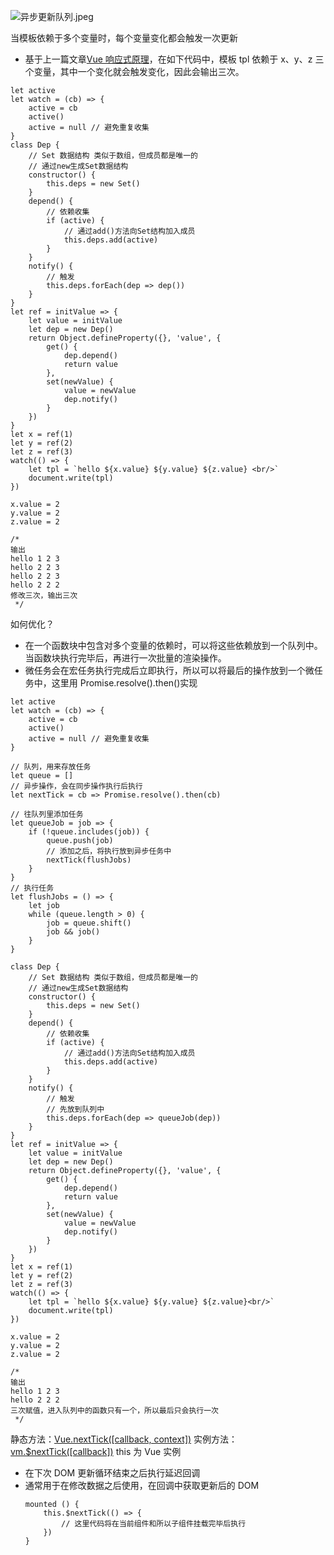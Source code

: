 ![异步更新队列.jpeg](/img/bVbJqJU)

当模板依赖于多个变量时，每个变量变化都会触发一次更新

- 基于上一篇文章[Vue 响应式原理](https://segmentfault.com/a/1190000023139579)，在如下代码中，模板 tpl 依赖于 x、y、z 三个变量，其中一个变化就会触发变化，因此会输出三次。

```
let active
let watch = (cb) => {
    active = cb
    active()
    active = null // 避免重复收集
}
class Dep {
    // Set 数据结构 类似于数组，但成员都是唯一的
    // 通过new生成Set数据结构
    constructor() {
        this.deps = new Set()
    }
    depend() {
        // 依赖收集
        if (active) {
            // 通过add()方法向Set结构加入成员
            this.deps.add(active)
        }
    }
    notify() {
        // 触发
        this.deps.forEach(dep => dep())
    }
}
let ref = initValue => {
    let value = initValue
    let dep = new Dep()
    return Object.defineProperty({}, 'value', {
        get() {
            dep.depend()
            return value
        },
        set(newValue) {
            value = newValue
            dep.notify()
        }
    })
}
let x = ref(1)
let y = ref(2)
let z = ref(3)
watch(() => {
    let tpl = `hello ${x.value} ${y.value} ${z.value} <br/>`
    document.write(tpl)
})

x.value = 2
y.value = 2
z.value = 2

/*
输出
hello 1 2 3
hello 2 2 3
hello 2 2 3
hello 2 2 2
修改三次，输出三次
 */
```

如何优化？

- 在一个函数块中包含对多个变量的依赖时，可以将这些依赖放到一个队列中。当函数块执行完毕后，再进行一次批量的渲染操作。
- 微任务会在宏任务执行完成后立即执行，所以可以将最后的操作放到一个微任务中，这里用 Promise.resolve().then()实现

```
let active
let watch = (cb) => {
    active = cb
    active()
    active = null // 避免重复收集
}

// 队列，用来存放任务
let queue = []
// 异步操作，会在同步操作执行后执行
let nextTick = cb => Promise.resolve().then(cb)

// 往队列里添加任务
let queueJob = job => {
    if (!queue.includes(job)) {
        queue.push(job)
        // 添加之后，将执行放到异步任务中
        nextTick(flushJobs)
    }
}
// 执行任务
let flushJobs = () => {
    let job
    while (queue.length > 0) {
        job = queue.shift()
        job && job()
    }
}

class Dep {
    // Set 数据结构 类似于数组，但成员都是唯一的
    // 通过new生成Set数据结构
    constructor() {
        this.deps = new Set()
    }
    depend() {
        // 依赖收集
        if (active) {
            // 通过add()方法向Set结构加入成员
            this.deps.add(active)
        }
    }
    notify() {
        // 触发
        // 先放到队列中
        this.deps.forEach(dep => queueJob(dep))
    }
}
let ref = initValue => {
    let value = initValue
    let dep = new Dep()
    return Object.defineProperty({}, 'value', {
        get() {
            dep.depend()
            return value
        },
        set(newValue) {
            value = newValue
            dep.notify()
        }
    })
}
let x = ref(1)
let y = ref(2)
let z = ref(3)
watch(() => {
    let tpl = `hello ${x.value} ${y.value} ${z.value}<br/>`
    document.write(tpl)
})

x.value = 2
y.value = 2
z.value = 2

/*
输出
hello 1 2 3
hello 2 2 2
三次赋值，进入队列中的函数只有一个，所以最后只会执行一次
 */
```

静态方法：[Vue.nextTick\(\[callback, context\]\)](https://cn.vuejs.org/v2/api/?#Vue-nextTick)
实例方法：[vm.$nextTick\(\[callback\]\)](https://cn.vuejs.org/v2/api/?#vm-nextTick) this 为 Vue 实例

- 在下次 DOM 更新循环结束之后执行延迟回调
- 通常用于在修改数据之后使用，在回调中获取更新后的 DOM
  ```
  mounted () {
      this.$nextTick(() => {
          // 这里代码将在当前组件和所以子组件挂载完毕后执行
      })
  }
  ```
